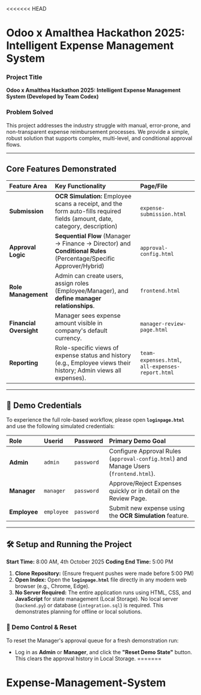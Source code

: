 <<<<<<< HEAD
# Odoo x Amalthea Hackathon 2025: Intelligent Expense Management System

### Project Title 

**Odoo x Amalthea Hackathon 2025: Intelligent Expense Management System (Developed by Team Codex)**

### Problem Solved

This project addresses the industry struggle with manual, error-prone, and non-transparent expense reimbursement processes. We provide a simple, robust solution that supports complex, multi-level, and conditional approval flows.

---

## Core Features Demonstrated

| Feature Area | Key Functionality | Page/File |
| :--- | :--- | :--- |
| **Submission** | **OCR Simulation:** Employee scans a receipt, and the form auto-fills required fields (amount, date, category, description)| `expense-submission.html` |
| **Approval Logic** |**Sequential Flow** (Manager → Finance → Director) and **Conditional Rules** (Percentage/Specific Approver/Hybrid) | `approval-config.html` |
| **Role Management** | Admin can create users, assign roles (Employee/Manager), and **define manager relationships**. | `frontend.html` |
| **Financial Oversight** | Manager sees expense amount visible in company's default currency. | `manager-review-page.html` |
| **Reporting** | Role-specific views of expense status and history (e.g., Employee views their history; Admin views all expenses). | `team-expenses.html`, `all-expenses-report.html` |

---

## 🔑 Demo Credentials

To experience the full role-based workflow, please open **`loginpage.html`** and use the following simulated credentials:

| Role | Userid | Password | Primary Demo Goal |
| :--- | :--- | :--- | :--- |
| **Admin** | `admin` | `password` | Configure Approval Rules (`approval-config.html`) and Manage Users (`frontend.html`). |
| **Manager** | `manager` | `password` | Approve/Reject Expenses quickly or in detail on the Review Page. |
| **Employee**| `employee` | `password` | Submit new expense using the **OCR Simulation** feature. |

---

## 🛠️ Setup and Running the Project

**Start Time:** 8:00 AM, 4th October 2025
**Coding End Time:** 5:00 PM

1.  **Clone Repository:** (Ensure frequent pushes were made before 5:00 PM)
2.  **Open Index:** Open the **`loginpage.html`** file directly in any modern web browser (e.g., Chrome, Edge).
3.  **No Server Required:** The entire application runs using HTML, CSS, and **JavaScript** for state management (Local Storage). No local server (`backend.py`) or database (`integration.sql`) is required. This demonstrates planning for offline or local solutions.

### 🔄 Demo Control & Reset

To reset the Manager's approval queue for a fresh demonstration run:

* Log in as **Admin** or **Manager**, and click the **"Reset Demo State"** button. This clears the approval history in Local Storage.
=======
# Expense-Management-System


